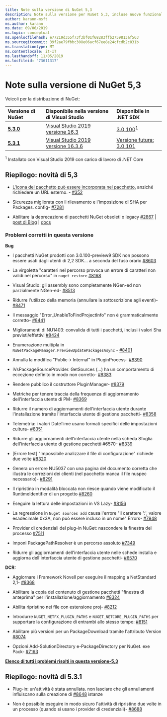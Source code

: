 ```yaml
---
title: Note sulla versione di NuGet 5,3
description: Note sulla versione per NuGet 5,3, incluse nuove funzionalità, correzioni di bug e DCR.
author: karann-msft
ms.author: karann
ms.date: 09/06/2019
ms.topic: conceptual
ms.openlocfilehash: e77219d355f73f3bf01f68283ffb2759813af563
ms.sourcegitcommit: 39f2ae79fbbc308e06acf67ee8e24cfcdb2c831b
ms.translationtype: MT
ms.contentlocale: it-IT
ms.lasthandoff: 11/05/2019
ms.locfileid: "73611317"
---
```

# <a name="nuget-53-release-notes"></a>Note sulla versione di NuGet 5,3

Veicoli per la distribuzione di NuGet:

| Versione di NuGet | Disponibile nella versione di Visual Studio| Disponibile in .NET SDK|
|:---|:---|:---|
| [**5.3.0**](https://nuget.org/downloads) | [Visual Studio 2019 versione 16,3](https://visualstudio.microsoft.com/downloads/) | [3.0.100](https://dotnet.microsoft.com/download/dotnet-core/3.0)<sup>1</sup> |
| [**5.3.1**](https://nuget.org/downloads) | [Visual Studio 2019 versione 16.3.6](https://visualstudio.microsoft.com/downloads/) | [Versione futura: 3.0.101](https://dotnet.microsoft.com/download/dotnet-core/3.0) |

<sup>1</sup> Installato con Visual Studio 2019 con carico di lavoro di .NET Core

## <a name="summary-whats-new-in-53"></a>Riepilogo: novità di 5,3

* [L'icona del pacchetto può essere incorporata nel pacchetto](../reference/msbuild-targets.md#packing-an-icon-image-file), anziché richiedere un URL esterno. - [#352](https://github.com/NuGet/Home/issues/352)

* Sicurezza migliorata con il rilevamento e l'imposizione di SHA per Packages. config- [#7281](https://github.com/NuGet/Home/issues/7281)

* Abilitare la deprecazione di pacchetti NuGet obsoleti o legacy [#2867](https://github.com/NuGet/Home/issues/2867) | [post di Blog](https://devblogs.microsoft.com/nuget/deprecating-packages-on-nuget-org/) | [docs](https://docs.microsoft.com/nuget/nuget-org/deprecate-packages)

### <a name="issues-fixed-in-this-release"></a>Problemi corretti in questa versione

**Bug**

* I pacchetti NuGet prodotti con 3.0.100-preview9 SDK non possono essere usati dagli utenti di 2,2 SDK... a seconda del fuso orario [#8603](https://github.com/NuGet/Home/issues/8603)

* La virgoletta "caratteri nel percorso provoca un errore di caratteri non validi nel percorso" in `nuget restore` [#8168](https://github.com/NuGet/Home/issues/8168)

* Visual Studio: gli assembly sono completamente NGen-ed non parzialmente NGen-ed- [#8513](https://github.com/NuGet/Home/issues/8513)

* Ridurre l'utilizzo della memoria (annullare la sottoscrizione agli eventi)- [#8471](https://github.com/NuGet/Home/issues/8471)

* Il messaggio "Error_UnableToFindProjectInfo" non è grammaticalmente corretto- [#8441](https://github.com/NuGet/Home/issues/8441)

* Miglioramenti di NU1403: convalida di tutti i pacchetti, inclusi i valori Sha previsti/effettivi [#8424](https://github.com/NuGet/Home/issues/8424)

* Enumerazione multipla in `NuGetPackageManager.PreviewUpdatePackagesAsync` - [#8401](https://github.com/NuGet/Home/issues/8401)

* Annulla la modifica "Public-> Internal" in PluginProcess- [#8390](https://github.com/NuGet/Home/issues/8390)

* IVsPackageSourceProvider. GetSources (...) ha un comportamento di eccezione definito in modo non corretto- [#8383](https://github.com/NuGet/Home/issues/8383)

* Rendere pubblico il costruttore PluginManager- [#8379](https://github.com/NuGet/Home/issues/8379)

* Metriche per tenere traccia della frequenza di aggiornamento dell'interfaccia utente di PM- [#8369](https://github.com/NuGet/Home/issues/8369)

* Ridurre il numero di aggiornamenti dell'interfaccia utente durante l'installazione tramite l'interfaccia utente di gestione pacchetti- [#8358](https://github.com/NuGet/Home/issues/8358)

* Telemetria: i valori DateTime usano formati specifici delle impostazioni cultura- [#8351](https://github.com/NuGet/Home/issues/8351)

* Ridurre gli aggiornamenti dell'interfaccia utente nella scheda Sfoglia dell'interfaccia utente di gestione pacchetti #6570- [#8339](https://github.com/NuGet/Home/issues/8339)

* [Errore test] "Impossibile analizzare il file di configurazione" richiede due volte [#8320](https://github.com/NuGet/Home/issues/8320)

* Genera un errore NU5037 con una pagina del documento corretta che illustra le correzioni dei clienti (nel pacchetto manca il file nuspec necessario)- [#8291](https://github.com/NuGet/Home/issues/8291)

* Il ripristino in modalità bloccata non riesce quando viene modificato il RuntimeIdentifier di un progetto [#8260](https://github.com/NuGet/Home/issues/8260)

* Eseguire la lettura delle impostazioni in VS Lazy- [#8156](https://github.com/NuGet/Home/issues/8156)

* La regressione in `Nuget sources add` causa l'errore "il carattere ':', valore esadecimale 0x3A, non può essere incluso in un nome" Errors- [#7948](https://github.com/NuGet/Home/issues/7948)

* Provider di credenziali del plug-in NuGet: nascondere la finestra del processo [#7511](https://github.com/NuGet/Home/issues/7511)

* Imponi PackagePathResolver è un percorso assoluto [#7349](https://github.com/NuGet/Home/issues/7349)

* Ridurre gli aggiornamenti dell'interfaccia utente nelle schede installa e aggiorna dell'interfaccia utente di gestione pacchetti- [#6570](https://github.com/NuGet/Home/issues/6570)

**DCR:**

* Aggiornare i Framework Novell per eseguire il mapping a NetStandard 2,1- [#8368](https://github.com/NuGet/Home/issues/8368)

* Abilitare la copia del contenuto di gestione pacchetti "finestra di anteprima" per l'installazione/aggiornamento [#8324](https://github.com/NuGet/Home/issues/8324)

* Abilita ripristino nei file con estensione proj- [#8212](https://github.com/NuGet/Home/issues/8212)

* Introdurre `NUGET_NETFX_PLUGIN_PATHS` e `NUGET_NETCORE_PLUGIN_PATHS` per supportare la configurazione di entrambi allo stesso tempo: [#8151](https://github.com/NuGet/Home/issues/8151)

* Abilitare più versioni per un PackageDownload tramite l'attributo Version [#8074](https://github.com/NuGet/Home/issues/8074)

* Opzioni Add-SolutionDirectory e-PackageDirectory per NuGet. exe Pack- [#7163](https://github.com/NuGet/Home/issues/7163)

**[Elenco di tutti i problemi risolti in questa versione-5,3](https://github.com/nuget/home/issues?q=is%3Aissue+is%3Aclosed+milestone%3A%225.3")**

## <a name="summary-whats-new-in-531"></a>Riepilogo: novità di 5.3.1

* Plug-in: un'attività è stata annullata. non lasciare che gli annullamenti influiscano sulla creazione di [#8648](https://github.com/NuGet/Home/issues/8648) istanze

* Non è possibile eseguire in modo sicuro l'attività di ripristino due volte in un processo (quando si usano i provider di credenziali)- [#8688](https://github.com/NuGet/Home/issues/8688)
